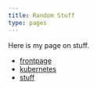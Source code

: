 ```yaml
---
title: Random Stuff
type: pages
---
```


Here is my page on stuff.  

* [frontpage](index)
* [kubernetes](kubernetes)
* [stuff](stuff)